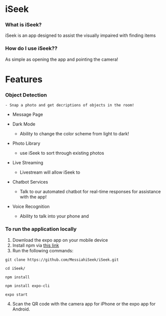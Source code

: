 # iSeek 

### What is iSeek?
iSeek is an app designed to assist the visually impaired with finding items

### How do I use iSeek??
As simple as opening the app and pointing the camera!

# Features
### Object Detection
    - Snap a photo and get decriptions of objects in the room!
- Message Page

- Dark Mode
    - Ability to change the color scheme from light to dark!
- Photo Library
    - use iSeek to sort through existing photos 
- Live Streaming
    - Livestream will allow iSeek to 
- Chatbot Services
    - Talk to our automated chatbot for real-time responses for assistance with the app!
- Voice Recognition
    - Ability to talk into your phone and 


### To run the application locally
1. Download the expo app on your mobile device
2. Install npm via [this link](https://www.npmjs.com/get-npm)
3. Run the following commands:

```
git clone https://github.com/MessiahiSeek/iSeek.git

cd iSeek/

npm install 

npm install expo-cli

expo start
```
4. Scan the QR code with the camera app for iPhone or the expo app for Android.
